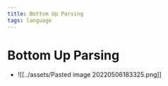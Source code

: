 ```yaml
---
title: Bottom Up Parsing
tags: language
---
```


# Bottom Up Parsing
- ![[../assets/Pasted image 20220506183325.png]]




































